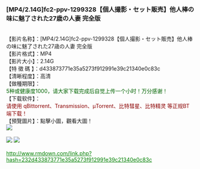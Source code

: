 <h3>[MP4/2.14G]fc2-ppv-1299328【個人撮影・セット販売】他人棒の味に魅了された27歳の人妻 完全版</h3><br>
<div>【影片名称】：[MP4/2.14G]fc2-ppv-1299328【個人撮影・セット販売】他人棒の味に魅了された27歳の人妻
        完全版<br />【影片格式】：MP4<br />【影片大小】：2.14G <br />【特 徵 碼
        】：d433873771e35a5273f912991e39c21340e0c83c<br />【清晰程度】：高清<br />【做種期限】：<span
                style="display:inline-block;color:DarkGreen">5种或健康度1000，请大家下载完成后自觉上传一个小时！万分感谢！ </span><br />【下载软件】：<span
                style="display:inline-block;color:DarkRed">请使用 qBittorrent、Transmission、μTorrent、比特彗星、比特精灵
                等正规BT端下载！</span><br />【預覽圖片】：點擊小圖，觀看大圖！<br /><img
                src='http://23img.com/i/2023/08/26/yxim2d.jpg'><br /><br /><img
                src='https://img166.imagetwist.com/th/57843/fxyea11jzmrt.jpg'> <img
                src='https://img166.imagetwist.com/th/57843/s8j71qn2v9fj.jpg'><br /><br /><a
                style="cursor:pointer;color:#008000;"
                href="http://www.rmdown.com/link.php?hash=232d433873771e35a5273f912991e39c21340e0c83c">http://www.rmdown.com/link.php?hash=232d433873771e35a5273f912991e39c21340e0c83c</a>
</div><br>
